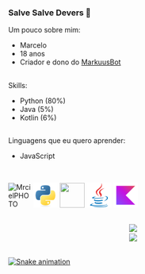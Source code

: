 ### Salve Salve Devers 👋

Um pouco sobre mim:
- Marcelo
- 18 anos
- Criador e dono do <a href="github.com/MarkuusBot/MarkuusBot">MarkuusBot</a>

##

Skills:
- Python (80%)
- Java (5%)
- Kotlin (6%)

##

Linguagens que eu quero aprender:

- JavaScript


##

<div style="display: inline_block"><br>
  <img align="left" alt="MrcielPHOTO" height="50" width="50" src="https://cdn.discordapp.com/avatars/485801281621852175/63a336f5d4193598712aa7075912bd94.png?size=1024">
  <img src="https://raw.githubusercontent.com/devicons/devicon/master/icons/python/python-original.svg" width="50" height="50">
  <img src="https://cdn.jsdelivr.net/gh/devicons/devicon/icons/vscode/vscode-original.svg" height="50" width="50"/>
  <img src="https://raw.githubusercontent.com/devicons/devicon/master/icons/java/java-original.svg" height="50" width="50"/>
  <img src="https://raw.githubusercontent.com/devicons/devicon/master/icons/kotlin/kotlin-original.svg" height="50" width="50"/>
</div>

##

<div align="center">
  <a href="https://github.com/Y0oda">
  <img height="180em" src="https://github-readme-stats.vercel.app/api/top-langs/?username=marciel404&layout=compact&langs_count=7&theme=dark"/></br>
  <img height="180em" src="https://github-readme-stats.vercel.app/api?username=marciel404&show_icons=true&theme=dark&include_all_commits=true&count_private=true"/>
</div>

##

  ![Snake animation](https://github.com/Marciel404/Marciel404/blob/output/github-contribution-grid-snake.svg)
